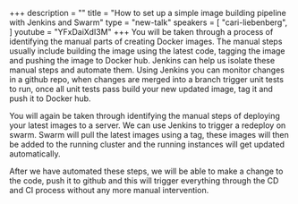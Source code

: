 +++
description = ""
title = "How to set up a simple image building pipeline with Jenkins and Swarm"
type = "new-talk"
speakers = [
        "cari-liebenberg",
]
youtube = "YFxDaiXdI3M"
+++
You will be taken through a process of identifying the manual parts of creating Docker images. The manual steps usually include building the image using the latest code, tagging the image and pushing the image to Docker hub. Jenkins can help us isolate these manual steps and automate them. Using Jenkins you can monitor changes in a github repo, when changes are merged into a branch trigger unit tests to run, once all unit tests pass build your new updated image, tag it and push it to Docker hub.

You will again be taken through identifying the manual steps of deploying your latest images to a server. We can use Jenkins to trigger a redeploy on swarm. Swarm will pull the latest images using a tag, these images will then be added to the running cluster and the running instances will get updated automatically. 

After we have automated these steps, we will be able to make a change to the code, push it to github and this will trigger everything through the CD and CI process without any more manual intervention.